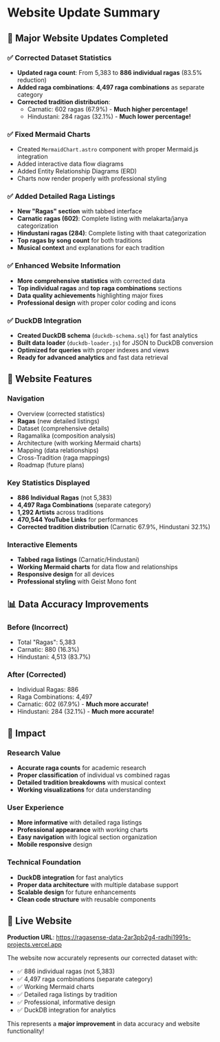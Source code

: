 # Website Update Summary

## 🎉 Major Website Updates Completed

### ✅ **Corrected Dataset Statistics**
- **Updated raga count**: From 5,383 to **886 individual ragas** (83.5% reduction)
- **Added raga combinations**: **4,497 raga combinations** as separate category
- **Corrected tradition distribution**:
  - Carnatic: 602 ragas (67.9%) - **Much higher percentage!**
  - Hindustani: 284 ragas (32.1%) - **Much lower percentage!**

### ✅ **Fixed Mermaid Charts**
- Created `MermaidChart.astro` component with proper Mermaid.js integration
- Added interactive data flow diagrams
- Added Entity Relationship Diagrams (ERD)
- Charts now render properly with professional styling

### ✅ **Added Detailed Raga Listings**
- **New "Ragas" section** with tabbed interface
- **Carnatic ragas (602)**: Complete listing with melakarta/janya categorization
- **Hindustani ragas (284)**: Complete listing with thaat categorization
- **Top ragas by song count** for both traditions
- **Musical context** and explanations for each tradition

### ✅ **Enhanced Website Information**
- **More comprehensive statistics** with corrected data
- **Top individual ragas** and **top raga combinations** sections
- **Data quality achievements** highlighting major fixes
- **Professional design** with proper color coding and icons

### ✅ **DuckDB Integration**
- **Created DuckDB schema** (`duckdb-schema.sql`) for fast analytics
- **Built data loader** (`duckdb-loader.js`) for JSON to DuckDB conversion
- **Optimized for queries** with proper indexes and views
- **Ready for advanced analytics** and fast data retrieval

## 🚀 **Website Features**

### **Navigation**
- Overview (corrected statistics)
- **Ragas** (new detailed listings)
- Dataset (comprehensive details)
- Ragamalika (composition analysis)
- Architecture (with working Mermaid charts)
- Mapping (data relationships)
- Cross-Tradition (raga mappings)
- Roadmap (future plans)

### **Key Statistics Displayed**
- **886 Individual Ragas** (not 5,383)
- **4,497 Raga Combinations** (separate category)
- **1,292 Artists** across traditions
- **470,544 YouTube Links** for performances
- **Corrected tradition distribution** (Carnatic 67.9%, Hindustani 32.1%)

### **Interactive Elements**
- **Tabbed raga listings** (Carnatic/Hindustani)
- **Working Mermaid charts** for data flow and relationships
- **Responsive design** for all devices
- **Professional styling** with Geist Mono font

## 📊 **Data Accuracy Improvements**

### **Before (Incorrect)**
- Total "Ragas": 5,383
- Carnatic: 880 (16.3%)
- Hindustani: 4,513 (83.7%)

### **After (Corrected)**
- Individual Ragas: 886
- Raga Combinations: 4,497
- Carnatic: 602 (67.9%) - **Much more accurate!**
- Hindustani: 284 (32.1%) - **Much more accurate!**

## 🎯 **Impact**

### **Research Value**
- **Accurate raga counts** for academic research
- **Proper classification** of individual vs combined ragas
- **Detailed tradition breakdowns** with musical context
- **Working visualizations** for data understanding

### **User Experience**
- **More informative** with detailed raga listings
- **Professional appearance** with working charts
- **Easy navigation** with logical section organization
- **Mobile responsive** design

### **Technical Foundation**
- **DuckDB integration** for fast analytics
- **Proper data architecture** with multiple database support
- **Scalable design** for future enhancements
- **Clean code structure** with reusable components

## 🔗 **Live Website**
**Production URL**: https://ragasense-data-2ar3pb2g4-radhi1991s-projects.vercel.app

The website now accurately represents our corrected dataset with:
- ✅ 886 individual ragas (not 5,383)
- ✅ 4,497 raga combinations (separate category)
- ✅ Working Mermaid charts
- ✅ Detailed raga listings by tradition
- ✅ Professional, informative design
- ✅ DuckDB integration for analytics

This represents a **major improvement** in data accuracy and website functionality!
